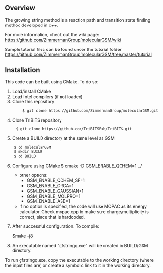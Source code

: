 ## Overview
The growing string method is a reaction path and transition state finding method developed in c++.

For more information, check out the wiki page:
https://github.com/ZimmermanGroup/molecularGSM/wiki

Sample tutorial files can be found under the tutorial folder:
https://github.com/ZimmermanGroup/molecularGSM/tree/master/tutorial

## Installation
This code can be built using CMake. To do so:

1. Load/install CMake
2. Load Intel compilers (if not loaded)
3. Clone this repository

```bash
		$ git clone https://github.com/ZimmermanGroup/molecularGSM.git
```
4. Clone TriBITS repository
```bash
	 $ git clone https://github.com/TriBITSPub/TriBITS.git
```


5. Create a BUILD directory at the same level as GSM
```bash
    $ cd molecularGSM
    $ mkdir BUILD
    $ cd BUILD
```
6. Configure using CMake
    $ cmake -D GSM_ENABLE_QCHEM=1 ../
    - other options:
        - GSM_ENABLE_QCHEM_SF=1
        - GSM_ENABLE_ORCA=1
        - GSM_ENABLE_GAUSSIAN=1
        - GSM_ENABLE_MOLPRO=1
        - GSM_ENABLE_ASE=1
    - If no option is specified, the code will use MOPAC as its energy calculator. Check mopac.cpp to make sure charge/multiplicity is correct, since that is hardcoded.
7. After successful configuration. To compile:
    
    $make -j8

8. An executable named "gfstringq.exe" will be created in BUILD/GSM directory.

To run gfstringq.exe, copy the executable to the working directory (where the input files are) or create a symbolic link to it in the working directory.
